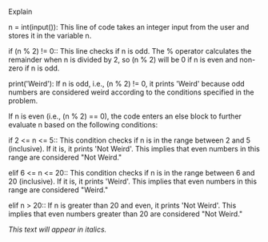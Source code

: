 Explain

n = int(input()): This line of code takes an integer input from the user and stores it in the variable n.

if (n % 2) != 0:: This line checks if n is odd. The % operator calculates the remainder when n is divided by 2, so (n % 2) will be 0 if n is even and non-zero if n is odd.

print('Weird'): If n is odd, i.e., (n % 2) != 0, it prints 'Weird' because odd numbers are considered weird according to the conditions specified in the problem.

If n is even (i.e., (n % 2) == 0), the code enters an else block to further evaluate n based on the following conditions:

if 2 <= n <= 5:: This condition checks if n is in the range between 2 and 5 (inclusive). If it is, it prints 'Not Weird'. This implies that even numbers in this range are considered "Not Weird."

elif 6 <= n <= 20:: This condition checks if n is in the range between 6 and 20 (inclusive). If it is, it prints 'Weird'. This implies that even numbers in this range are considered "Weird."

elif n > 20:: If n is greater than 20 and even, it prints 'Not Weird'. This implies that even numbers greater than 20 are considered "Not Weird."

*This text will appear in italics.*
